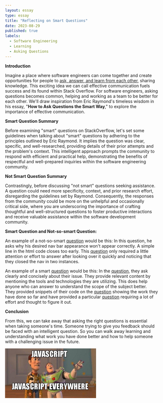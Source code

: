 ```yaml
---
layout: essay
type: essay
title: "Reflecting on Smart Questions"
date: 2023-08-29
published: true
labels:
  - Software Engineering
  - Learning
  - Asking Questions
---
```


<div>
  <b>Introduction</b>
  <p>
    Imagine a place where software engineers can come together and create opportunities for people to <a href="#">ask, answer, and learn from each other</a>, sharing knowledge. This exciting idea we can call effective communication fuels success and its found within Stack Overflow. For software engineers, asking questions becomes common, helping and working as a team to be better for each other. We'll draw inspiration from Eric Raymond's timeless wisdom in his essay, "<b>How to Ask Questions the Smart Way</b>," to explore the importance of effective communication.
  </p>
</div>

<div>
  <b>Smart Question Summary</b>
  <p>
    Before examining "smart" questions on StackOverflow, let's set some guidelines when talking about "smart" questions by adhering to the principles outlined by Eric Raymond. It implies the question was clear, specific, and well-researched, providing details of their prior attempts and the problem's context. This intelligent approach prompts the community to respond with efficient and practical help, demonstrating the benefits of respectful and well-prepared inquiries within the software engineering community.
  </p>
</div>

<div>
  <b>Not Smart Question Summary</b>
  <p>
    Contrastingly, before discussing "not smart" questions seeking assistance. A question could need more specificity, context, and prior research effort, disregarding the guidelines set by Raymond. Consequently, the responses from the community could be more on the unhelpful and occasionally critical side, where you are underscoring the importance of crafting thoughtful and well-structured questions to foster productive interactions and receive valuable assistance within the software development community.
  </p>
</div>

<div>
  <b>Smart Question and Not-so-smart Question:</b>
  <p>
    An example of a not-so-smart <a href="https://stackoverflow.com/questions/77057180/my-navbar-wont-show-at-the-top-of-the-screen">question</a> would be this: 
    In this question, he asks why his desired nav bar appearance won't appear correctly. A simple line in the html code closes </nav> too early. This <a href="https://stackoverflow.com/questions/77057180/my-navbar-wont-show-at-the-top-of-the-screen">question</a> only required a little attention or effort to answer after looking over it quickly and noticing that they closed the nav in two instances.
  </p>
  <p>
    An example of a smart <a href="https://stackoverflow.com/questions/77057313/unable-to-obtain-the-locales-file-content-when-using-multiple-files-for-same-lan">question</a> would be this:
    In the <a href="https://stackoverflow.com/questions/77057313/unable-to-obtain-the-locales-file-content-when-using-multiple-files-for-same-lan">question</a>, they ask clearly and concisely about their issue. They provide relevant content by mentioning the tools and technologies they are utilizing. This does help anyone who can answer to understand the scope of the subject better. They provided snippets of their code on the <a href="https://stackoverflow.com/questions/77057313/unable-to-obtain-the-locales-file-content-when-using-multiple-files-for-same-lan">question</a> showing the work they have done so far and have provided a particular <a href="https://stackoverflow.com/questions/77057313/unable-to-obtain-the-locales-file-content-when-using-multiple-files-for-same-lan">question</a> requiring a lot of effort and thought to figure it out. 
  </p>
</div>


<div>
  <b>Conclusion</b>
  <p>
    From this, we can take away that asking the right questions is essential when taking someone's time. Someone trying to give you feedback should be faced with an intelligent question. So you can walk away learning and understanding what work you have done better and how to help someone with a challenging issue in the future.
  </p>
</div>

<div class="text-center p-4">
  <img width="300px" src="../img/javascript-javascript.jpg" class="img-thumbnail" >
</div>
